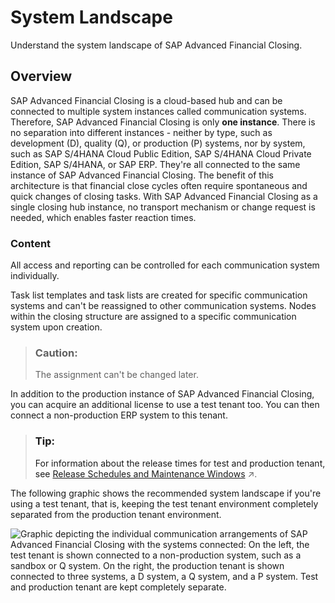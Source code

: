 <!-- loio3b9f341b96864674b22e11925cb6a6bb -->

# System Landscape

Understand the system landscape of SAP Advanced Financial Closing.



<a name="loio3b9f341b96864674b22e11925cb6a6bb__section_x4j_hjp_psb"/>

## Overview

SAP Advanced Financial Closing is a cloud-based hub and can be connected to multiple system instances called communication systems. Therefore, SAP Advanced Financial Closing is only **one instance**. There is no separation into different instances - neither by type, such as development \(D\), quality \(Q\), or production \(P\) systems, nor by system, such as SAP S/4HANA Cloud Public Edition, SAP S/4HANA Cloud Private Edition, SAP S/4HANA, or SAP ERP. They're all connected to the same instance of SAP Advanced Financial Closing. The benefit of this architecture is that financial close cycles often require spontaneous and quick changes of closing tasks. With SAP Advanced Financial Closing as a single closing hub instance, no transport mechanism or change request is needed, which enables faster reaction times.



### Content

All access and reporting can be controlled for each communication system individually.

Task list templates and task lists are created for specific communication systems and can't be reassigned to other communication systems. Nodes within the closing structure are assigned to a specific communication system upon creation.

> ### Caution:  
> The assignment can't be changed later.

In addition to the production instance of SAP Advanced Financial Closing, you can acquire an additional license to use a test tenant too. You can then connect a non-production ERP system to this tenant.

> ### Tip:  
> For information about the release times for test and production tenant, see [Release Schedules and Maintenance Windows](https://help.sap.com/viewer/8958d29f959749afa3a30f9bf562aaca/SHIP/en-US/8256792f91704e89ac296ede87327510.html "More information about release schedules and maintenance windows") :arrow_upper_right:.

The following graphic shows the recommended system landscape if you're using a test tenant, that is, keeping the test tenant environment completely separated from the production tenant environment.

![Graphic depicting the individual communication arrangements of SAP Advanced
                                                  Financial Closing
								with the systems connected: On the left, the test tenant is shown
								connected to a non-production system, such as a sandbox or Q system.
								On the right, the production tenant is shown connected to three
								systems, a D system, a Q system, and a P system. Test and production
								tenant are kept completely separate.](images/Image_Map_System_Landscape_DQP_Test_Tenant_ff32915.png)

